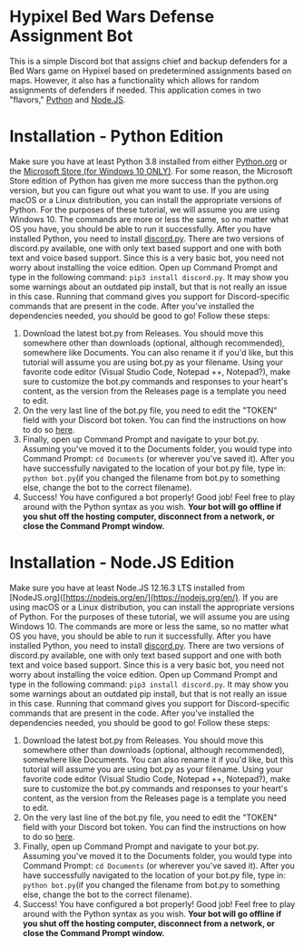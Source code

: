 # Hypixel Bed Wars Defense Assignment Bot
This is a simple Discord bot that assigns chief and backup defenders for a Bed Wars game on Hypixel based on predetermined assignments based on maps. However, it also has a functionality which allows for random assignments of defenders if needed. This application comes in two "flavors," [Python](https://www.python.org/) and [Node.JS](https://nodejs.org/en/).

# Installation - Python Edition
Make sure you have at least Python 3.8 installed from either [Python.org](https://www.python.org/downloads/) or the [Microsoft Store (for Windows 10 ONLY)](https://www.microsoft.com/en-us/p/python-38/9mssztt1n39l?activetab=pivot:overviewtab). For some reason, the Microsoft Store edition of Python has given me more success than the python.org version, but you can figure out what you want to use. If you are using macOS or a Linux distribution, you can install the appropriate versions of Python. For the purposes of these tutorial, we will assume you are using Windows 10. The commands are more or less the same, so no matter what OS you have, you should be able to run it successfully. After you have installed Python, you need to install [discord.py](https://pypi.org/project/discord.py/). There are two versions of discord.py available, one with only text based support and one with both text and voice based support. Since this is a very basic bot, you need not worry about installing the voice edition. Open up Command Prompt and type in the following command: 
`pip3 install discord.py`. It may show you some warnings about an outdated pip install, but that is not really an issue in this case. Running that command gives you support for Discord-specific commands that are present in the code. After you've installed the dependencies needed, you should be good to go! Follow these steps:

 1. Download the latest bot.py from Releases. You should move this somewhere other than downloads (optional, although recommended), somewhere like Documents. You can also rename it if you'd like, but this tutorial will assume you are using bot.py as your filename. Using your favorite code editor (Visual Studio Code, Notepad ++, Notepad?), make sure to customize the bot.py commands and responses to your heart's content, as the version from the Releases page is a template you need to edit.
 2. On the very last line of the bot.py file, you need to edit the "TOKEN" field with your Discord bot token. You can find the instructions on how to do so [here](https://discordpy.readthedocs.io/en/latest/discord.html).
 3. Finally, open up Command Prompt and navigate to your bot.py. Assuming you've moved it to the Documents folder, you would type into Command Prompt: 
 `cd Documents` (or wherever you've saved it). After you have successfully navigated to the location of your bot.py file, type in: `python bot.py`(if you changed the filename from bot.py to something else, change the bot to the correct filename).
 4. Success! You have configured a bot properly! Good job! Feel free to play around with the Python syntax as you wish. **Your bot will go offline if you shut off the hosting computer, disconnect from a network, or close the Command Prompt window.**
# Installation - Node.JS Edition
Make sure you have at least Node.JS 12.16.3 LTS installed from [NodeJS.org]([https://nodejs.org/en/](https://nodejs.org/en/). If you are using macOS or a Linux distribution, you can install the appropriate versions of Python. For the purposes of these tutorial, we will assume you are using Windows 10. The commands are more or less the same, so no matter what OS you have, you should be able to run it successfully. After you have installed Python, you need to install [discord.py](https://pypi.org/project/discord.py/). There are two versions of discord.py available, one with only text based support and one with both text and voice based support. Since this is a very basic bot, you need not worry about installing the voice edition. Open up Command Prompt and type in the following command: 
`pip3 install discord.py`. It may show you some warnings about an outdated pip install, but that is not really an issue in this case. Running that command gives you support for Discord-specific commands that are present in the code. After you've installed the dependencies needed, you should be good to go! Follow these steps:

 1. Download the latest bot.py from Releases. You should move this somewhere other than downloads (optional, although recommended), somewhere like Documents. You can also rename it if you'd like, but this tutorial will assume you are using bot.py as your filename. Using your favorite code editor (Visual Studio Code, Notepad ++, Notepad?), make sure to customize the bot.py commands and responses to your heart's content, as the version from the Releases page is a template you need to edit.
 2. On the very last line of the bot.py file, you need to edit the "TOKEN" field with your Discord bot token. You can find the instructions on how to do so [here](https://discordpy.readthedocs.io/en/latest/discord.html).
 3. Finally, open up Command Prompt and navigate to your bot.py. Assuming you've moved it to the Documents folder, you would type into Command Prompt: 
 `cd Documents` (or wherever you've saved it). After you have successfully navigated to the location of your bot.py file, type in: `python bot.py`(if you changed the filename from bot.py to something else, change the bot to the correct filename).
 4. Success! You have configured a bot properly! Good job! Feel free to play around with the Python syntax as you wish. **Your bot will go offline if you shut off the hosting computer, disconnect from a network, or close the Command Prompt window.**
<!--stackedit_data:
eyJoaXN0b3J5IjpbLTE2MTc3MTUxNTIsMTg3NDM2Nzk0NCwtMT
QwNTg1Mzg3Ml19
-->